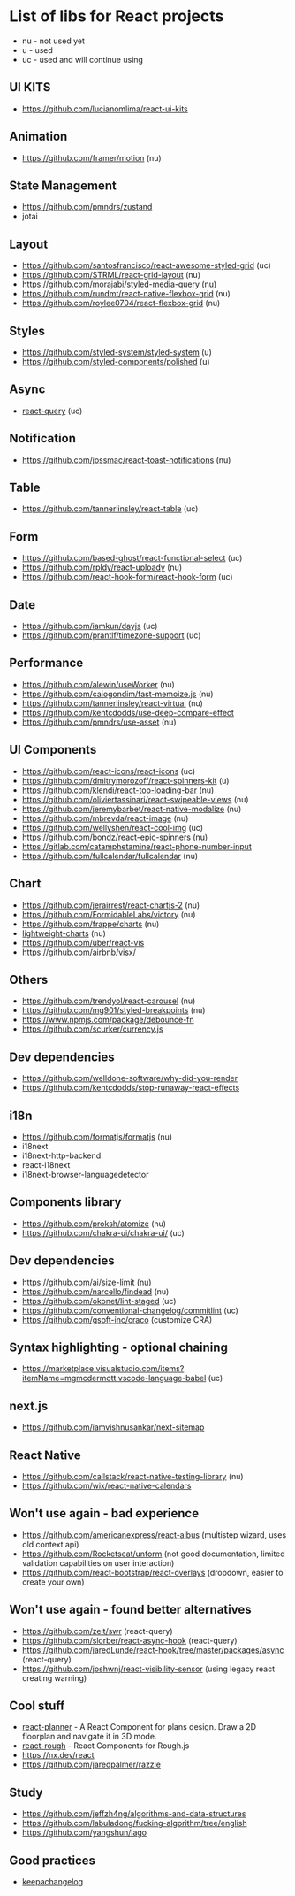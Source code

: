 # List of libs for React projects

* nu - not used yet
* u - used
* uc - used and will continue using

## UI KITS
* https://github.com/lucianomlima/react-ui-kits

## Animation
* https://github.com/framer/motion (nu)

## State Management
* https://github.com/pmndrs/zustand
* jotai


## Layout
* https://github.com/santosfrancisco/react-awesome-styled-grid (uc)
* https://github.com/STRML/react-grid-layout (nu)
* https://github.com/morajabi/styled-media-query (nu)
* https://github.com/rundmt/react-native-flexbox-grid (nu)
* https://github.com/roylee0704/react-flexbox-grid (nu)

## Styles
* https://github.com/styled-system/styled-system (u)
* https://github.com/styled-components/polished (u)

## Async
* [react-query](https://github.com/tannerlinsley/react-query) (uc)

## Notification
* https://github.com/jossmac/react-toast-notifications (nu)

## Table
* https://github.com/tannerlinsley/react-table (uc)

## Form
* https://github.com/based-ghost/react-functional-select (uc)
* https://github.com/rpldy/react-uploady (nu)
* https://github.com/react-hook-form/react-hook-form (uc)

## Date
* https://github.com/iamkun/dayjs (uc)
* https://github.com/prantlf/timezone-support (uc)

## Performance
* https://github.com/alewin/useWorker (nu)
* https://github.com/caiogondim/fast-memoize.js (nu)
* https://github.com/tannerlinsley/react-virtual (nu)
* https://github.com/kentcdodds/use-deep-compare-effect
* https://github.com/pmndrs/use-asset (nu)

## UI Components
* https://github.com/react-icons/react-icons (uc)
* https://github.com/dmitrymorozoff/react-spinners-kit (u)
* https://github.com/klendi/react-top-loading-bar (nu)
* https://github.com/oliviertassinari/react-swipeable-views (nu)
* https://github.com/jeremybarbet/react-native-modalize (nu)
* https://github.com/mbrevda/react-image (nu)
* https://github.com/wellyshen/react-cool-img (uc)
* https://github.com/bondz/react-epic-spinners (nu)
* https://gitlab.com/catamphetamine/react-phone-number-input
* https://github.com/fullcalendar/fullcalendar (nu)

## Chart
* https://github.com/jerairrest/react-chartjs-2 (nu)
* https://github.com/FormidableLabs/victory (nu)
* https://github.com/frappe/charts (nu)
* [lightweight-charts](https://github.com/tradingview/lightweight-charts) (nu)
* https://github.com/uber/react-vis
* https://github.com/airbnb/visx/

## Others
* https://github.com/trendyol/react-carousel (nu)
* https://github.com/mg901/styled-breakpoints (nu)
* https://www.npmjs.com/package/debounce-fn
* https://github.com/scurker/currency.js

## Dev dependencies
* https://github.com/welldone-software/why-did-you-render
* https://github.com/kentcdodds/stop-runaway-react-effects

## i18n
* https://github.com/formatjs/formatjs (nu)
* i18next
* i18next-http-backend
* react-i18next
* i18next-browser-languagedetector

## Components library
* https://github.com/proksh/atomize (nu)
* https://github.com/chakra-ui/chakra-ui/ (uc)

## Dev dependencies
* https://github.com/ai/size-limit (nu)
* https://github.com/narcello/findead (nu)
* https://github.com/okonet/lint-staged (uc)
* https://github.com/conventional-changelog/commitlint (uc)
* https://github.com/gsoft-inc/craco (customize CRA)

## Syntax highlighting - optional chaining
* https://marketplace.visualstudio.com/items?itemName=mgmcdermott.vscode-language-babel (uc)

## next.js
* https://github.com/iamvishnusankar/next-sitemap

## React Native
* https://github.com/callstack/react-native-testing-library (nu)
* https://github.com/wix/react-native-calendars

## Won't use again - bad experience
* https://github.com/americanexpress/react-albus (multistep wizard, uses old context api)
* https://github.com/Rocketseat/unform (not good documentation, limited validation capabilities on user interaction)
* https://github.com/react-bootstrap/react-overlays (dropdown, easier to create your own)

## Won't use again - found better alternatives
* https://github.com/zeit/swr (react-query)
* https://github.com/slorber/react-async-hook (react-query)
* https://github.com/jaredLunde/react-hook/tree/master/packages/async (react-query)
* https://github.com/joshwnj/react-visibility-sensor (using legacy react creating warning)

## Cool stuff
* [react-planner](https://github.com/cvdlab/react-planner) - A React Component for plans design. Draw a 2D floorplan and navigate it in 3D mode.
* [react-rough](https://github.com/ooade/react-rough) - React Components for Rough.js
* https://nx.dev/react
* https://github.com/jaredpalmer/razzle

## Study
* https://github.com/jeffzh4ng/algorithms-and-data-structures
* https://github.com/labuladong/fucking-algorithm/tree/english
* https://github.com/yangshun/lago

## Good practices
* [keepachangelog](https://keepachangelog.com/en/1.0.0/)
